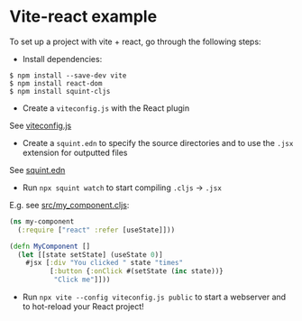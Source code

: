 # Vite-react example

To set up a project with vite + react, go through the following steps:

- Install dependencies:

```
$ npm install --save-dev vite
$ npm install react-dom
$ npm install squint-cljs
```

- Create a `viteconfig.js` with the React plugin

See [viteconfig.js](viteconfig.js)

- Create a `squint.edn` to specify the source directories and to use the `.jsx`
  extension for outputted files

See [squint.edn](squint.edn)

- Run `npx squint watch` to start compiling `.cljs` -> `.jsx`

E.g. see [src/my_component.cljs]([src/my_component.cljs]):

``` clojure
(ns my-component
  (:require ["react" :refer [useState]]))

(defn MyComponent []
  (let [[state setState] (useState 0)]
    #jsx [:div "You clicked " state "times"
          [:button {:onClick #(setState (inc state))}
           "Click me"]]))
```

- Run `npx vite --config viteconfig.js public` to start a webserver and to hot-reload your React project!
